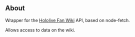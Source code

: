 ## About
Wrapper for the [Hololive Fan Wiki](https://hololive.wiki/) API, based on node-fetch.

Allows access to data on the wiki.
